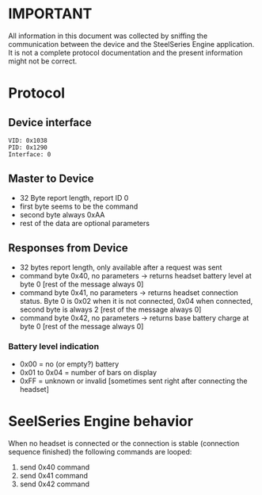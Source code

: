 # IMPORTANT
All information in this document was collected by sniffing the communication between the device and the SteelSeries Engine application.
It is not a complete protocol documentation and the present information might not be correct.

# Protocol
## Device interface
```
VID: 0x1038
PID: 0x1290
Interface: 0
```

## Master to Device
* 32 Byte report length, report ID 0
* first byte seems to be the command
* second byte always 0xAA
* rest of the data are optional parameters

## Responses from Device
* 32 bytes report length, only available after a request was sent
* command byte 0x40, no parameters -> returns headset battery level at byte 0 [rest of the message always 0]
* command byte 0x41, no parameters -> returns headset connection status. Byte 0 is 0x02 when it is not connected, 0x04 when connected, second byte is always 2 [rest of the message always 0]
* command byte 0x42, no parameters -> returns base battery charge at byte 0 [rest of the message always 0]

### Battery level indication
* 0x00 = no (or empty?) battery
* 0x01 to 0x04 = number of bars on display
* 0xFF = unknown or invalid [sometimes sent right after connecting the headset]

# SeelSeries Engine behavior
When no headset is connected or the connection is stable (connection sequence finished) the following commands are looped:
1. send 0x40 command
2. send 0x41 command
3. send 0x42 command

